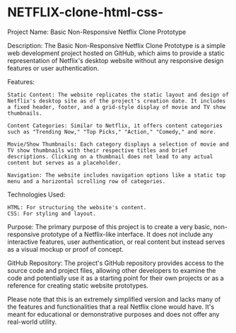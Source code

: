 # NETFLIX-clone-html-css-
 
Project Name: Basic Non-Responsive Netflix Clone Prototype

Description:
The Basic Non-Responsive Netflix Clone Prototype is a simple web development project hosted on GitHub, which aims to provide a static representation of Netflix's desktop website without any responsive design features or user authentication.

Features:

    Static Content: The website replicates the static layout and design of Netflix's desktop site as of the project's creation date. It includes a fixed header, footer, and a grid-style display of movie and TV show thumbnails.

    Content Categories: Similar to Netflix, it offers content categories such as "Trending Now," "Top Picks," "Action," "Comedy," and more.

    Movie/Show Thumbnails: Each category displays a selection of movie and TV show thumbnails with their respective titles and brief descriptions. Clicking on a thumbnail does not lead to any actual content but serves as a placeholder.

    Navigation: The website includes navigation options like a static top menu and a horizontal scrolling row of categories.

Technologies Used:

    HTML: For structuring the website's content.
    CSS: For styling and layout.

Purpose:
The primary purpose of this project is to create a very basic, non-responsive prototype of a Netflix-like interface. It does not include any interactive features, user authentication, or real content but instead serves as a visual mockup or proof of concept.

GitHub Repository:
The project's GitHub repository provides access to the source code and project files, allowing other developers to examine the code and potentially use it as a starting point for their own projects or as a reference for creating static website prototypes.

Please note that this is an extremely simplified version and lacks many of the features and functionalities that a real Netflix clone would have. It's meant for educational or demonstrative purposes and does not offer any real-world utility.
